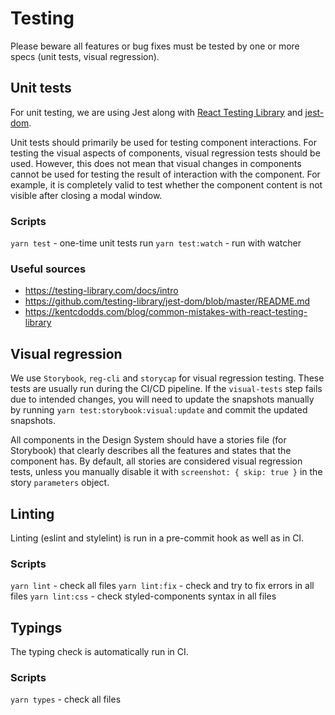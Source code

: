 # Testing

Please beware all features or bug fixes must be tested by one or more specs (unit tests, visual regression).

## Unit tests

For unit testing, we are using Jest along with [React Testing Library](https://testing-library.com/docs/intro)
and [jest-dom](https://github.com/testing-library/jest-dom/blob/master/README.md).

Unit tests should primarily be used for testing component interactions. For testing the visual aspects of components, visual regression tests should be used. However, this does not mean that visual changes in components cannot be used for testing the result of interaction with the component. For example, it is completely valid to test whether the component content is not visible after closing a modal window.

### Scripts

`yarn test` - one-time unit tests run
`yarn test:watch` - run with watcher

### Useful sources

- https://testing-library.com/docs/intro
- https://github.com/testing-library/jest-dom/blob/master/README.md
- https://kentcdodds.com/blog/common-mistakes-with-react-testing-library

## Visual regression

We use `Storybook`, `reg-cli` and `storycap` for visual regression testing. These tests are usually run during the CI/CD pipeline. If the `visual-tests` step fails due to intended changes, you will need to update the snapshots manually by running `yarn test:storybook:visual:update` and commit the updated snapshots.

All components in the Design System should have a stories file (for Storybook) that clearly describes all the features and states that the component has. By default, all stories are considered visual regression tests, unless you manually disable it with `screenshot: { skip: true }` in the story `parameters` object.

## Linting

Linting (eslint and stylelint) is run in a pre-commit hook as well as in CI.

### Scripts

`yarn lint` - check all files
`yarn lint:fix` - check and try to fix errors in all files
`yarn lint:css` - check styled-components syntax in all files

## Typings

The typing check is automatically run in CI.

### Scripts

`yarn types` - check all files
